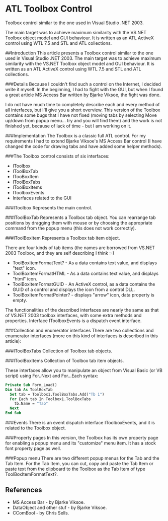 # ATL Toolbox Control
Toolbox control similar to the one used in Visual Studio .NET 2003.

The main target was to achieve maximum similarity with the VS.NET Toolbox object model and GUI behaviour. It is written as an ATL ActiveX control using WTL 7.5 and STL and ATL collections.

##Introduction
This article presents a Toolbox control similar to the one used in Visual Studio .NET 2003. The main target was to achieve maximum similarity with the VS.NET Toolbox object model and GUI behaviour. It is written as an ATL ActiveX control using WTL 7.5 and STL and ATL collections.

###Details
Because I couldn't find such a control on the Internet, I decided write it myself. In the beginning, I had to fight with the GUI, but when I found a great article MS Access Bar written by Bjarke Viksoe, the fight was done.

I do not have much time to completely describe each and every method of all interfaces, but I'll give you a short overview. This version of the Toolbox contains some bugs that I have not fixed (moving tabs by selecting Move up/down from popup menu... try and you will find them) and the work is not finished yet, because of lack of time - but I am working on it.

###Implementation
The Toolbox is a classic full ATL control. For my requirements I had to extend Bjarke Viksoe's MS Access Bar control (I have changed the code for drawing tabs and have added some helper methods).

###The Toolbox control consists of six interfaces:

* IToolbox
* IToolBoxTab
* ITooBoxItem
* IToolBoxTabs
* IToolBoxItems
* IToolboxEvents
* Interfaces related to the GUI

###IToolbox
Represents the main control.

###IToolBoxTab
Represents a Toolbox tab object. You can rearrange tab positions by dragging them with mouse or by choosing the appropriate command from the popup menu (this does not work correctly).

###IToolBoxItem
Represents a Toolbox tab item object.

There are four kinds of tab items (the names are borrowed from VS.NET 2003 Toolbox, and they are self describing I think :-)

* ToolBoxItemFormatText? - As a data contains text value, and displays "text" icon.
* ToolBoxItemFormatHTML - As a data contains text value, and displays "html" icon.
* ToolBoxItemFormatGUID - An ActiveX control, as a data contains the GUID of a control and displays the icon from a control DLL.
* ToolBoxItemFormatPointer? - displays "arrow" icon, data property is empty.


The functionalities of the described interfaces are nearly the same as that of VS.NET 2003 toolbox interfaces, with some extra methods and properties. Interface IToolboxEvents is a dispatch event interface.

###Collection and enumerator interfaces
There are two collections and enumerator interfaces (more on this kind of interfaces is described in this article):

###IToolBoxTabs
Collection of Toolbox tab objects.

###IToolBoxItems
Collection of Toolbox tab item objects.

These interfaces allow you to manipulate an object from Visual Basic (or VB script) using For..Next and For...Each syntax:
```vb
Private Sub Form_Load()
Dim tab As ToolBoxTab
  Set tab = Toolbox1.ToolBoxTabs.Add("Tb 1")
  For Each tab In Toolbox1.ToolBoxTabs
    tb.Name = "Tab"
  Next
End Sub
```
###Events
There is an event dispatch interface IToolboxEvents, and it is related to the Toolbox object.

###Property pages
In this version, the Toolbox has its own property page for enabling a popup menu and its "customize" menu item. It has a stock font property page as well.



###Popup menu
There are two different popup menus for the Tab and the Tab Item. For the Tab Item, you can cut, copy and paste the Tab Item or paste text from the clipboard to the Toolbox as the Tab Item of type ToolBoxItemFormatText?.


## References
* MS Access Bar - by Bjarke Viksoe.
* DataObject and other stuf - by Bjarke Viksoe.
* CComBool - by Chris Sells.

